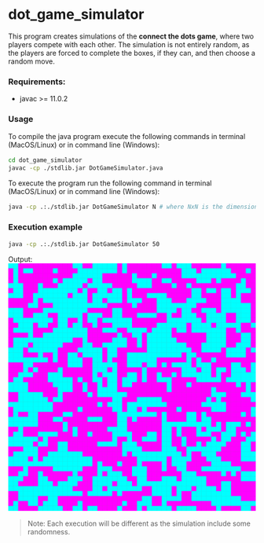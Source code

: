 # dot_game_simulator

This program creates simulations of the __connect the dots game__, where two players compete with each other. The simulation is not entirely random, as the players are forced to complete the boxes, if they can, and then choose a random move.

### Requirements:
- javac >= 11.0.2

### Usage

To compile the java program execute the following commands in terminal (MacOS/Linux) or in command line (Windows):
```bash 
cd dot_game_simulator
javac -cp ./stdlib.jar DotGameSimulator.java
```

To execute the program run the following command in terminal (MacOS/Linux) or in command line (Windows):
```bash
java -cp .:./stdlib.jar DotGameSimulator N # where NxN is the dimensions of the grid
```

### Execution example 
```bash
java -cp .:./stdlib.jar DotGameSimulator 50
```

Output:
![](https://github.com/Ghost-8D/dot_game_simulator/blob/master/dot_game_simulation/dot_game_simulator_50.png)

> Note: Each execution will be different as the simulation include some randomness.
